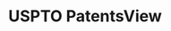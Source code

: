 ---
layout: default
bigquery: https://console.cloud.google.com/bigquery?p=patents-public-data&d=patentsview&page=dataset
citation: Attribution should be given to PatentsView for use, distribution, or derivative
  works.
code: https://github.com/CSSIP-AIR/PatentsView-Code-Snippets/
contributors: USPTO
cost: None
description: 'PatentsView includes US patent data including raw data (summaries, applications,
  pregrant applications), disambugations of inventors and assignees, and inventor
  gender estimates.  Also foreign priority data, # of figures and sheets, and government
  interest statements.'
documentation: https://patentsview.org/query/builder-faqs
last_edit: 04/12/2022, 05:21:46
location: https://patentsview.org/
maintained_by: USPTO
record_creation_timestamp: 12/2/2020 17:20:46
schema_fields:
- assignee_id
- term_disclaimer
- type
- rawlocation_id
- subsection_id
- role
- rel_id
- disamb_assignee_id_20191231
- disamb_assignee_id_20190312
- patent_id
- lapse_of_patent
- latin_name
- _102_date
- disamb_inventor_id_20171226
- section
- id
- reldocno
- classification_level
- disamb_assignee_id_20200929
- filename
- symbol_position
- num
- rule_47
- withdrawn
- disamb_assignee_id_20190820
- num_claims
- f102_date
- f371_date
- uuid
- disamb_inventor_id_20191008
- disamb_inventor_id_20170808
- section_id
- disamb_inventor_id_20181127
- subgroup
- gi_statement
- exemplary
- disamb_assignee_id_20191008
- rawinventor_id
- deceased
- citation_id
- series_code
- subcategory_id
- disamb_inventor_id_20170307
- disamb_inventor_id_20201229
- num_figures
- disamb_inventor_id_20190312
- text
- classification_status
- level_three
- doctype
- relkind
- date
- term_grant
- male_flag
- disamb_assignee_id_20200331
- disamb_assignee_id_20200630
- organization_id
- number
- ipc_class
- main_group
- field_title
- classification_value
- sequence
- category_id
- disamb_inventor_id_20171003
- action_date
- name
- fname
- rawassignee_id
- publication_number
- title
- contract_award_number
- abstract
- disamb_inventor_id_20180528
- attribution_status
- applicant_type
- sector_title
- doc_type
- mainclass_id
- subclass
- application_id
- length
- male
- ipc_version_indicator
- latitude
- disamb_inventor_id_20190820
- field_id
- organization
- subclass_id
- latlong
- country_transformed
- designation
- inventor_id
- num_sheets
- level_one
- lawyer_id
- name_last
- state
- location_id
- kind
- disamb_inventor_id_20200630
- variety
- county
- name_first
- dependent
- subgroup_id
- status
- disclaimer_date
- disamb_inventor_id_20200331
- lname
- state_fips
- group
- classification_data_source
- longitude
- city
- county_fips
- term_extension
- disamb_inventor_id_20191231
- group_id
- country
- category
- disamb_assignee_id_20181127
- disamb_inventor_id_20200929
- _371_date
- level_two
shortname: patentsview
tags:
- disambiguation
- United States
- gender
terms_of_use: Creative Commons Attribution 4.0 International License.
timeframe: 1963-1999
title: USPTO PatentsView
uuid: cf1780b1-e265-4e49-8d1d-83b9cfe0fd9a
---